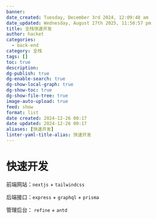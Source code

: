 ```yaml
---
banner:
date_created: Tuesday, December 3rd 2024, 12:09:48 am
date_updated: Wednesday, August 27th 2025, 11:50:57 pm
title: 全栈快速开发
author: hacket
categories:
  - back-end
category: 全栈
tags: []
toc: true
description: 
dg-publish: true
dg-enable-search: true
dg-show-local-graph: true
dg-show-toc: true
dg-show-file-tree: true
image-auto-upload: true
feed: show
format: list
date created: 2024-12-26 00:17
date updated: 2024-12-26 00:17
aliases: [快速开发]
linter-yaml-title-alias: 快速开发
---
```


# 快速开发

前端网站：`nextjs` + `tailwindcss`

后端接口：`express` + `graphql` + `prisma`

管理后台： `refine` + `antd`
